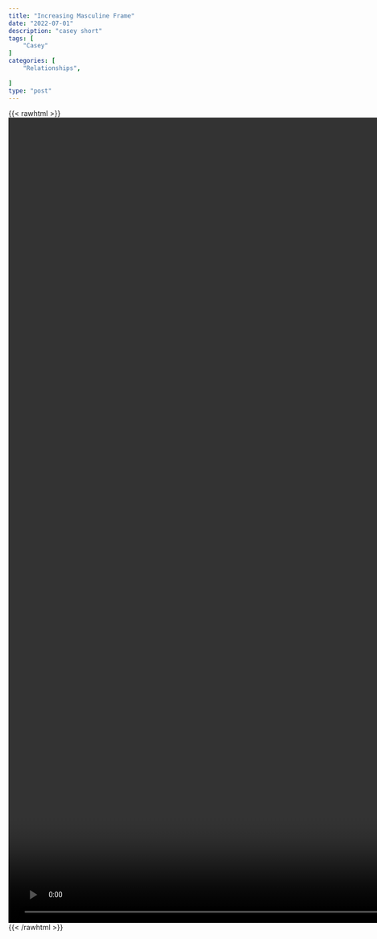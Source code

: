```yaml
---
title: "Increasing Masculine Frame"
date: "2022-07-01"
description: "casey short"
tags: [
    "Casey"
]
categories: [
    "Relationships",
    
]
type: "post"
---
```

{{< rawhtml >}}
    <video style="height:40vh;width:auto" overflow="hidden" controls>
        <source src="https://clips.dev00ps.com/Casey/3_Ways_to_INCREASE_Your_MASCULINE_FRAME_%F0%9F%A6%8D%F0%9F%A6%81_Shorts.mp4" type="video/mp4"> 
    </video>
{{< /rawhtml >}}